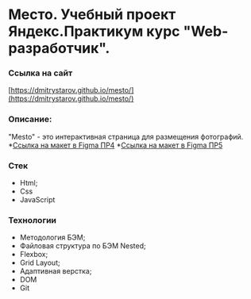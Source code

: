 # Место. Учебный проект Яндекс.Практикум курс "Web-разработчик".
### Ссылка на сайт
[https://dmitrystarov.github.io/mesto/](https://dmitrystarov.github.io/mesto/)

### Описание:
"Mesto" - это интерактивная страница для размещения фотографий.
*[Ссылка на макет в Figma ПР4](https://www.figma.com/file/2cn9N9jSkmxD84oJik7xL7/JavaScript.-Sprint-4?node-id=0%3A1)
*[Ссылка на макет в Figma ПР5](https://www.figma.com/file/bjyvbKKJN2naO0ucURl2Z0/JavaScript.-Sprint-5?node-id=0%3A1)
### Стек
* Html;
* Css
* JavaScript
### Технологии
* Методология БЭМ;
* Файловая структура по БЭМ Nested;
* Flexbox;
* Grid Layout;
* Адаптивная верстка;
* DOM
* Git
